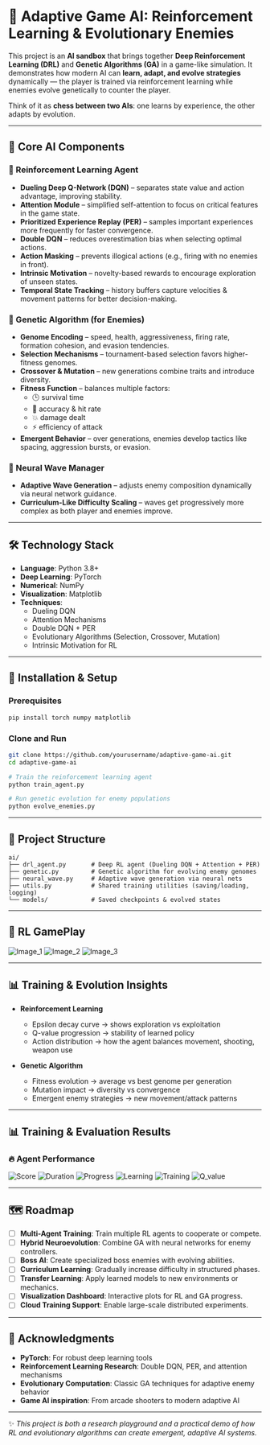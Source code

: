 # 🧠 Adaptive Game AI: Reinforcement Learning & Evolutionary Enemies

This project is an **AI sandbox** that brings together **Deep Reinforcement Learning (DRL)** and **Genetic Algorithms (GA)** in a game-like simulation. It demonstrates how modern AI can **learn, adapt, and evolve strategies** dynamically — the player is trained via reinforcement learning while enemies evolve genetically to counter the player.

Think of it as **chess between two AIs**: one learns by experience, the other adapts by evolution.

---

## 🤖 Core AI Components

### 🚀 Reinforcement Learning Agent
- **Dueling Deep Q-Network (DQN)** – separates state value and action advantage, improving stability.
- **Attention Module** – simplified self-attention to focus on critical features in the game state.
- **Prioritized Experience Replay (PER)** – samples important experiences more frequently for faster convergence.
- **Double DQN** – reduces overestimation bias when selecting optimal actions.
- **Action Masking** – prevents illogical actions (e.g., firing with no enemies in front).
- **Intrinsic Motivation** – novelty-based rewards to encourage exploration of unseen states.
- **Temporal State Tracking** – history buffers capture velocities & movement patterns for better decision-making.

### 👾 Genetic Algorithm (for Enemies)
- **Genome Encoding** – speed, health, aggressiveness, firing rate, formation cohesion, and evasion tendencies.
- **Selection Mechanisms** – tournament-based selection favors higher-fitness genomes.
- **Crossover & Mutation** – new generations combine traits and introduce diversity.
- **Fitness Function** – balances multiple factors:
  - 🕒 survival time
  - 🎯 accuracy & hit rate
  - 💥 damage dealt
  - ⚡ efficiency of attack
- **Emergent Behavior** – over generations, enemies develop tactics like spacing, aggression bursts, or evasion.

### 🌊 Neural Wave Manager
- **Adaptive Wave Generation** – adjusts enemy composition dynamically via neural network guidance.
- **Curriculum-Like Difficulty Scaling** – waves get progressively more complex as both player and enemies improve.

---

## 🛠️ Technology Stack

- **Language**: Python 3.8+
- **Deep Learning**: PyTorch
- **Numerical**: NumPy
- **Visualization**: Matplotlib
- **Techniques**:
  - Dueling DQN
  - Attention Mechanisms
  - Double DQN + PER
  - Evolutionary Algorithms (Selection, Crossover, Mutation)
  - Intrinsic Motivation for RL

---

## 🚀 Installation & Setup

### Prerequisites
```bash
pip install torch numpy matplotlib
```

### Clone and Run
```bash
git clone https://github.com/yourusername/adaptive-game-ai.git
cd adaptive-game-ai

# Train the reinforcement learning agent
python train_agent.py

# Run genetic evolution for enemy populations
python evolve_enemies.py
```

---

## 📂 Project Structure
```
ai/
├── drl_agent.py       # Deep RL agent (Dueling DQN + Attention + PER)
├── genetic.py         # Genetic algorithm for evolving enemy genomes
├── neural_wave.py     # Adaptive wave generation via neural nets
├── utils.py           # Shared training utilities (saving/loading, logging)
└── models/            # Saved checkpoints & evolved states
```

---
## 🎨 RL GamePlay
![Image_1](code/Gameplay_Images/Image_1.png)
![Image_2](code/Gameplay_Images/Image_2.png)
![Image_3](code/Gameplay_Images/Image_3.png)

---
## 📊 Training & Evolution Insights

- **Reinforcement Learning**
  - Epsilon decay curve → shows exploration vs exploitation
  - Q-value progression → stability of learned policy
  - Action distribution → how the agent balances movement, shooting, weapon use

- **Genetic Algorithm**
  - Fitness evolution → average vs best genome per generation
  - Mutation impact → diversity vs convergence
  - Emergent enemy strategies → new movement/attack patterns

---
## 📊 Training & Evaluation Results

### 🔥 Agent Performance
![Score](code/plot/Score.png)
![Duration](code/plot/Duration.png)
![Progress](code/plot/Score_Progress.png)
![Learning](code/plot/Learning.png)
![Training](code/plot/Training_Loss.png)
![Q_value](code/plot/Q_value.png)

---
## 🗺️ Roadmap

- [ ] **Multi-Agent Training**: Train multiple RL agents to cooperate or compete.
- [ ] **Hybrid Neuroevolution**: Combine GA with neural networks for enemy controllers.
- [ ] **Boss AI**: Create specialized boss enemies with evolving abilities.
- [ ] **Curriculum Learning**: Gradually increase difficulty in structured phases.
- [ ] **Transfer Learning**: Apply learned models to new environments or mechanics.
- [ ] **Visualization Dashboard**: Interactive plots for RL and GA progress.
- [ ] **Cloud Training Support**: Enable large-scale distributed experiments.

---

## 🙏 Acknowledgments

- **PyTorch**: For robust deep learning tools
- **Reinforcement Learning Research**: Double DQN, PER, and attention mechanisms
- **Evolutionary Computation**: Classic GA techniques for adaptive enemy behavior
- **Game AI inspiration**: From arcade shooters to modern adaptive AI

---

✨ *This project is both a research playground and a practical demo of how RL and evolutionary algorithms can create emergent, adaptive AI systems.*
